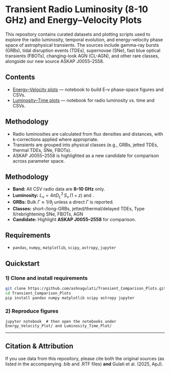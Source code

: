 # Transient Radio Luminosity (8-10 GHz) and Energy–Velocity Plots

This repository contains curated datasets and plotting scripts used to explore the radio luminosity, temporal evolution, and energy–velocity phase space of astrophysical transients. The sources include gamma-ray bursts (GRBs), tidal disruption events (TDEs), supernovae (SNe), fast blue optical transients (FBOTs), changing-look AGN (CL-AGN), and other rare classes, alongside our new source ASKAP J0055–2558.

## Contents
- [Energy–Velocity plots](./Energy_Velocity_Plot/) — notebook to build E–v phase-space figures and CSVs.
- [Luminosity–Time plots](./Luminosity_Time_Plot/) — notebook for radio luminosity vs. time and CSVs.

## Methodology
- Radio luminosities are calculated from flux densities and distances, with k-corrections applied where appropriate.
- Transients are grouped into physical classes (e.g., GRBs, jetted TDEs, thermal TDEs, SNe, FBOTs).
- ASKAP J0055–2558 is highlighted as a new candidate for comparison across parameter space.

## Methodology
- **Band:** All CSV radio data are **8–10 GHz** only.
- **Luminosity:** $`L_\nu = 4\pi D_L^2\,S_\nu\,(1+z)`$ and .
- **GRBs:** Bulk $`\Gamma \approx 1/\theta_j`$ unless a direct $`\Gamma`$ is reported.
- **Classes:** short-/long-GRBs, jetted/thermal/delayed TDEs, Type II/rebrightening SNe, FBOTs, AGN
- **Candidate:** Highlight **ASKAP J0055–2558** for comparison.


## Requirements
- `pandas`, `numpy`, `matplotlib`, `scipy`, `astropy`, `jupyter`

## Quickstart

### 1) Clone and install requirements
```bash
git clone https://github.com/ashnagulati/Transient_Comparison_Plots.git
cd Transient_Comparison_Plots
pip install pandas numpy matplotlib scipy astropy jupyter
```

### 2) Reproduce figures
`jupyter notebook  # then open the notebooks under Energy_Velocity_Plot/ and Luminosity_Time_Plot/`

---

##  Citation & Attribution

If you use data from this repository, please cite both the original sources (as listed in the accompanying .bib and .RTF files) **and** Gulati et al. (2025, ApJ).



